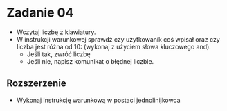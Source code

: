 # Zadanie 04

- Wczytaj liczbę z klawiatury.
- W instrukcji warunkowej sprawdź czy użytkowanik coś wpisał oraz czy liczba jest różna od 10: (wykonaj z użyciem słowa kluczowego and).
    - Jeśli tak, zwróć liczbę
    - Jeśli nie, napisz komunikat o błędnej liczbie.

## Rozszerzenie
- Wykonaj instrukcję warunkową w postaci jednolinijkowca